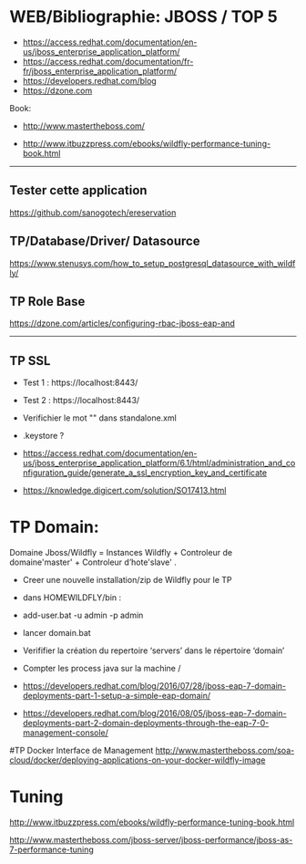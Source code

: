
# WEB/Bibliographie: JBOSS / TOP 5

* https://access.redhat.com/documentation/en-us/jboss_enterprise_application_platform/
* https://access.redhat.com/documentation/fr-fr/jboss_enterprise_application_platform/
* https://developers.redhat.com/blog
* https://dzone.com

Book:
* http://www.mastertheboss.com/

* http://www.itbuzzpress.com/ebooks/wildfly-performance-tuning-book.html



----------------------------------------------
## Tester cette application
https://github.com/sanogotech/ereservation


##  TP/Database/Driver/  Datasource

https://www.stenusys.com/how_to_setup_postgresql_datasource_with_wildfly/

##  TP  Role Base
https://dzone.com/articles/configuring-rbac-jboss-eap-and

-------------------------
##  TP  SSL
* Test 1 :
https://localhost:8443/

* Test 2 :
https://localhost:8443/ 

* Verifichier le  mot  "" dans standalone.xml

*  .keystore ?

* https://access.redhat.com/documentation/en-us/jboss_enterprise_application_platform/6.1/html/administration_and_configuration_guide/generate_a_ssl_encryption_key_and_certificate

* https://knowledge.digicert.com/solution/SO17413.html

# TP  Domain:

Domaine Jboss/Wildfly  = Instances Wildfly   + Controleur de domaine'master' + Controleur d’hote'slave' .

* Creer une nouvelle installation/zip de Wildfly pour le TP

*  dans HOMEWILDFLY/bin :

-  add-user.bat  -u  admin -p  admin

- lancer  domain.bat 

-  Verififier la création du repertoire ‘servers’ dans le répertoire ‘domain’

- Compter les process java sur la machine /

* https://developers.redhat.com/blog/2016/07/28/jboss-eap-7-domain-deployments-part-1-setup-a-simple-eap-domain/

* https://developers.redhat.com/blog/2016/08/05/jboss-eap-7-domain-deployments-part-2-domain-deployments-through-the-eap-7-0-management-console/


#TP  Docker Interface de Management
http://www.mastertheboss.com/soa-cloud/docker/deploying-applications-on-your-docker-wildfly-image

# Tuning
http://www.itbuzzpress.com/ebooks/wildfly-performance-tuning-book.html

http://www.mastertheboss.com/jboss-server/jboss-performance/jboss-as-7-performance-tuning



